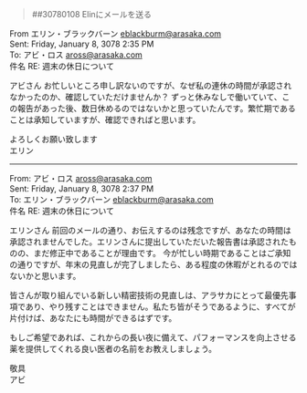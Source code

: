 > ##30780108 Elinにメールを送る  
  
From エリン・ブラックバーン <eblackburm@arasaka.com>  
Sent: Friday, January 8, 3078 2:35 PM  
To: アビ・ロス <aross@arasaka.com>  
件名 RE: 週末の休日について  
  
アビさん
お忙しいところ申し訳ないのですが、なぜ私の連休の時間が承認されなかったのか、確認していただけませんか？ 
ずっと休みなしで働いていて、この報告があった後、数日休めるのではないかと思っていたんです。繁忙期であることは承知していますが、確認できればと思います。 
  
よろしくお願い致します  
エリン  
  
____________________________________  
  
From:  アビ・ロス <aross@arasaka.com>  
Sent: Friday, January 8, 3078 2:37 PM  
To: エリン・ブラックバーン <eblackburm@arasaka.com>  
件名 RE: 週末の休日について  

エリンさん 
前回のメールの通り、お伝えするのは残念ですが、あなたの時間は承認されませんでした。エリンさんに提出していただいた報告書は承認されたものの、まだ修正中であることが理由です。 
今が忙しい時期であることはご承知の通りですが、年末の見直しが完了しましたら、ある程度の休暇がとれるのではないかと思います。 
  
皆さんが取り組んでいる新しい精密技術の見直しは、アラサカにとって最優先事項であり、やり残すことはできません。私たち皆がそうであるように、すべてが片付けば、あなたにも時間ができるはずです。 
  
もしご希望であれば、これからの長い夜に備えて、パフォーマンスを向上させる薬を提供してくれる良い医者の名前をお教えしましょう。 
  
敬具  
アビ  
